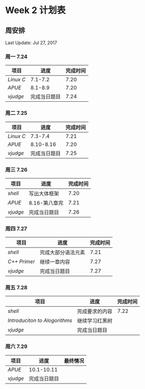 # Week 2 计划表

## 周安排

Last Update: Jul 27, 2017

### 周一 7.24

|项目|进度|完成时间|
|-|-|-|
|*Linux C*|7.1-7.2|7.20|
|*APUE*|8.1-8.9|7.20|
|*vjudge*|完成当日题目|7.24|

### 周二 7.25

|项目|进度|完成时间|
|-|-|-|
|*Linux C*|7.3-7.4|7.21|
|*APUE*|8.10-8.16|7.20|
|*vjudge*|完成当日题目|7.25|


### 周三 7.26

|项目|进度|完成时间|
|-|-|-|
|*shell*|写出大体框架|7.20|
|*APUE*|8.16-第八章完|7.21|
|*vjudge*|完成当日题目|7.26|

### 周四 7.27

|项目|进度|完成时间|
|-|-|-|
|*shell*|完成大部分语法元素|7.21|
|*C++ Primer*|继续一章内容|7.27|
|*vjudge*|完成当日题目|7.27|

### 周五 7.28

|项目|进度|完成时间|
|-|-|-|
|*shell*|完成要求的内容|7.22|
|*Introduciton to Alogorithms*|继续学习红黑树||
|*vjudge*|完成当日题目||

### 周六 7.29

|项目|进度|最终情况|
|-|-|-|
|*APUE*|10.1-10.11||
|*vjudge*|完成当日题目||
